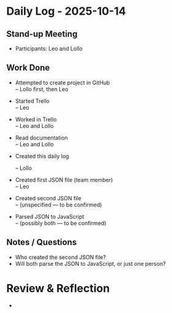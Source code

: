 # Daily Log - 2025-10-14

## Stand-up Meeting
- Participants: Leo and Lollo
  

## Work Done

- Attempted to create project in GitHub  
  – Lollo first, then Leo

- Started Trello  
  – Leo

- Worked in Trello  
  – Leo and Lollo

- Read documentation  
  – Leo and Lollo

- Created this daily log  

  – Lollo

- Created first JSON file (team member)  
  – Leo

- Created second JSON file  
  – (unspecified — to be confirmed)

- Parsed JSON to JavaScript  
  – (possibly both — to be confirmed)

## Notes / Questions

- Who created the second JSON file?
- Will  both parse the JSON to JavaScript, or just one person?

# Review & Reflection
-
